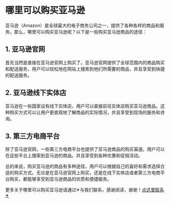 # 哪里可以购买亚马逊

亚马逊（Amazon）是全球最大的电子商务公司之一，提供了各种各样的商品和服务。那么，哪里可以购买亚马逊呢？以下是一些购买亚马逊商品的途径：

## 1. 亚马逊官网
首先当然是直接在亚马逊官网上购买了。亚马逊官网提供了全球范围内的商品购买和配送服务，用户可以轻松地在网站上搜索到他们所需要的商品，并且享受到快捷的配送服务。

## 2. 亚马逊线下实体店
亚马逊在一些国家设有线下实体店，用户可以直接前往实体店购买亚马逊商品。这种购买方式可以让用户更直观地了解商品的实际情况，并且享受到现场的服务和咨询。

## 3. 第三方电商平台
除了亚马逊官网，一些第三方电商平台也提供了亚马逊商品的购买渠道。用户可以在这些平台上搜索到亚马逊的商品，并且享受到各种优惠和促销活动。

总的来说，购买亚马逊的商品有多种途径，用户可以根据自己的喜好和需求选择合适的购买方式。无论是在亚马逊官网上购买，还是在线下实体店或者第三方电商平台购买，都能够享受到亚马逊商品的优质和便捷服务。

更多关于哪里可以购买亚马逊请通过✈与我们联系，感谢阅读，谢谢！[点这里联系✈](https://www.k02.cc)